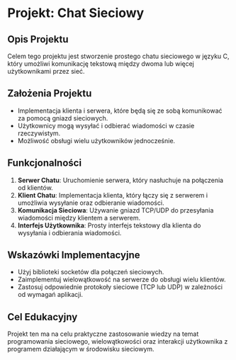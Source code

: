 
# Projekt: Chat Sieciowy

## Opis Projektu
Celem tego projektu jest stworzenie prostego chatu sieciowego w języku C, który umożliwi komunikację tekstową między dwoma lub więcej użytkownikami przez sieć.

## Założenia Projektu
- Implementacja klienta i serwera, które będą się ze sobą komunikować za pomocą gniazd sieciowych.
- Użytkownicy mogą wysyłać i odbierać wiadomości w czasie rzeczywistym.
- Możliwość obsługi wielu użytkowników jednocześnie.

## Funkcjonalności
1. **Serwer Chatu**: Uruchomienie serwera, który nasłuchuje na połączenia od klientów.
2. **Klient Chatu**: Implementacja klienta, który łączy się z serwerem i umożliwia wysyłanie oraz odbieranie wiadomości.
3. **Komunikacja Sieciowa**: Używanie gniazd TCP/UDP do przesyłania wiadomości między klientem a serwerem.
4. **Interfejs Użytkownika**: Prosty interfejs tekstowy dla klienta do wysyłania i odbierania wiadomości.

## Wskazówki Implementacyjne
- Użyj biblioteki socketów dla połączeń sieciowych.
- Zaimplementuj wielowątkowość na serwerze do obsługi wielu klientów.
- Zastosuj odpowiednie protokoły sieciowe (TCP lub UDP) w zależności od wymagań aplikacji.

## Cel Edukacyjny
Projekt ten ma na celu praktyczne zastosowanie wiedzy na temat programowania sieciowego, wielowątkowości oraz interakcji użytkownika z programem działającym w środowisku sieciowym.
